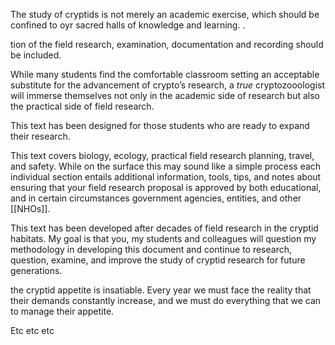 The study of cryptids is not merely an academic exercise, which should be confined to oyr sacred halls of knowledge and learning. .

tion of the field research, examination, documentation and recording should be included. 

While many students find the comfortable classroom setting an acceptable substitute for the advancement of crypto’s research, a *true* cryptozooologist will immerse themselves not only in the academic side of research but also the practical side of field research. 

This text has been designed for those students who are ready to expand their research. 

This text covers biology, ecology, practical field research planning, travel, and safety. While on the surface this may sound like a simple process each individual section entails additional information, tools, tips, and notes about ensuring that your field research proposal is approved by both educational, and in certain circumstances government agencies, entities, and other [[NHOs]]. 

This text has been developed after decades of field research in the cryptid habitats. My goal is that you, my students and colleagues will question my methodology in developing this document and continue to research, question, examine, and improve the study of cryptid research for future generations. 

the cryptid appetite is insatiable. Every year we must face the reality that their demands constantly increase, and we must do everything that we can to manage their appetite.

Etc etc etc